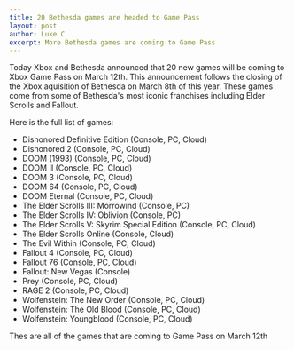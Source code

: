 ```yaml
---
title: 20 Bethesda games are headed to Game Pass
layout: post
author: Luke C
excerpt: More Bethesda games are coming to Game Pass
---
```


Today Xbox and Bethesda announced that 20 new games will be coming to Xbox Game Pass on March 12th. This announcement follows the closing of the Xbox aquisition of Bethesda on March 8th of this year. These games come from some of Bethesda's most iconic franchises including Elder Scrolls and Fallout.

Here is the full list of games:

* Dishonored Definitive Edition (Console, PC, Cloud)
* Dishonored 2 (Console, PC, Cloud)
* DOOM (1993) (Console, PC, Cloud)
* DOOM II (Console, PC, Cloud)
* DOOM 3 (Console, PC, Cloud)
* DOOM 64 (Console, PC, Cloud)
* DOOM Eternal (Console, PC, Cloud)
* The Elder Scrolls III: Morrowind (Console, PC)
* The Elder Scrolls IV: Oblivion (Console, PC)
* The Elder Scrolls V: Skyrim Special Edition (Console, PC, Cloud)
* The Elder Scrolls Online (Console, Cloud)
* The Evil Within (Console, PC, Cloud)
* Fallout 4 (Console, PC, Cloud)
* Fallout 76 (Console, PC, Cloud)
* Fallout: New Vegas (Console)
* Prey (Console, PC, Cloud)
* RAGE 2 (Console, PC, Cloud)
* Wolfenstein: The New Order (Console, PC, Cloud)
* Wolfenstein: The Old Blood (Console, PC, Cloud)
* Wolfenstein: Youngblood (Console, PC, Cloud)

Thes are all of the games that are coming to Game Pass on March 12th
